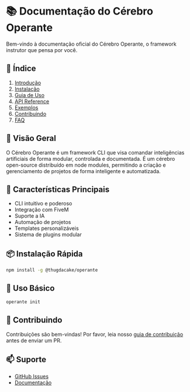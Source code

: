 # 📚 Documentação do Cérebro Operante

Bem-vindo à documentação oficial do Cérebro Operante, o framework instrutor que pensa por você.

## 📑 Índice

1. [Introdução](./introduction.md)
2. [Instalação](./installation.md)
3. [Guia de Uso](./usage.md)
4. [API Reference](./api.md)
5. [Exemplos](./examples.md)
6. [Contribuindo](./contributing.md)
7. [FAQ](./faq.md)

## 🎯 Visão Geral

O Cérebro Operante é um framework CLI que visa comandar inteligências artificiais de forma modular, controlada e documentada. É um cérebro open-source distribuído em node modules, permitindo a criação e gerenciamento de projetos de forma inteligente e automatizada.

## 🌟 Características Principais

- CLI intuitivo e poderoso
- Integração com FiveM
- Suporte a IA
- Automação de projetos
- Templates personalizáveis
- Sistema de plugins modular

## 📦 Instalação Rápida

```bash
npm install -g @thugdacake/operante
```

## 🚀 Uso Básico

```bash
operante init
```

## 🤝 Contribuindo

Contribuições são bem-vindas! Por favor, leia nosso [guia de contribuição](./contributing.md) antes de enviar um PR.

## 📫 Suporte

- [GitHub Issues](https://github.com/thugdacake/thugAI/issues)
- [Documentação](https://github.com/thugdacake/thugAI#readme) 